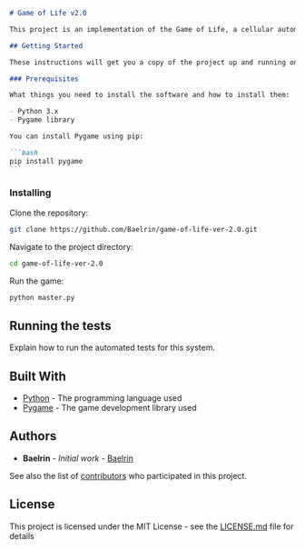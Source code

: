 ````markdown
# Game of Life v2.0

This project is an implementation of the Game of Life, a cellular automaton devised by the British mathematician John Horton Conway. The game is a zero-player game, meaning that its evolution is determined by its initial state, requiring no further input.

## Getting Started

These instructions will get you a copy of the project up and running on your local machine for development and testing purposes.

### Prerequisites

What things you need to install the software and how to install them:

- Python 3.x
- Pygame library

You can install Pygame using pip:

```bash
pip install pygame
```
````

### Installing

Clone the repository:

```bash
git clone https://github.com/Baelrin/game-of-life-ver-2.0.git
```

Navigate to the project directory:

```bash
cd game-of-life-ver-2.0
```

Run the game:

```bash
python master.py
```

## Running the tests

Explain how to run the automated tests for this system.

## Built With

- [Python](https://www.python.org/) - The programming language used
- [Pygame](https://www.pygame.org/) - The game development library used

## Authors

- **Baelrin** - _Initial work_ - [Baelrin](https://github.com/Baelrin)

See also the list of [contributors](https://github.com/Baelrin/game-of-life-ver-2.0/contributors) who participated in this project.

## License

This project is licensed under the MIT License - see the [LICENSE.md](LICENSE.md) file for details
